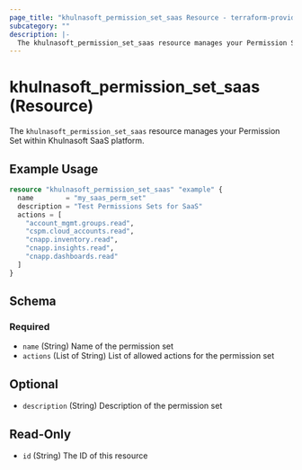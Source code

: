 ```yaml
---
page_title: "khulnasoft_permission_set_saas Resource - terraform-provider-khulnasoft"
subcategory: ""
description: |-
  The khulnasoft_permission_set_saas resource manages your Permission Set within Khulnasoft SaaS platform.
---
```


# khulnasoft_permission_set_saas (Resource)

The `khulnasoft_permission_set_saas` resource manages your Permission Set within Khulnasoft SaaS platform.

## Example Usage

```terraform
resource "khulnasoft_permission_set_saas" "example" {
  name        = "my_saas_perm_set"
  description = "Test Permissions Sets for SaaS"
  actions = [
    "account_mgmt.groups.read",
    "cspm.cloud_accounts.read",
    "cnapp.inventory.read",
    "cnapp.insights.read",
    "cnapp.dashboards.read"
  ]
}
```

## Schema
### Required

- `name` (String) Name of the permission set
- `actions` (List of String) List of allowed actions for the permission set

## Optional

- `description` (String) Description of the permission set

## Read-Only

- `id` (String) The ID of this resource